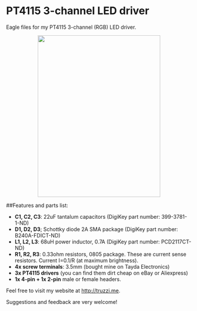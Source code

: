 PT4115 3-channel LED driver
===========================

Eagle files for my PT4115 3-channel (RGB) LED driver.

<p align="center">
  <a href="image.png"><img src="https://github.com/ftruzzi/PT4115-Driver/blob/master/image.png" align="center" height="440"   width="333" ></a>
</p>


##Features and parts list:

* **C1, C2, C3**: 22uF tantalum capacitors (DigiKey part number: 399-3781-1-ND)
* **D1, D2, D3**; Schottky diode 2A SMA package  (DigiKey part number: B240A-FDICT-ND)
* **L1, L2, L3**: 68uH power inductor, 0.7A (DigiKey part number: PCD2117CT-ND)
* **R1, R2, R3**: 0.33ohm resistors, 0805 package. These are current sense resistors. Current I=0.1/R (at maximum brightness).
* **4x screw terminals**: 3.5mm (bought mine on Tayda Electronics)
* **3x PT4115 drivers** (you can find them dirt cheap on eBay or Aliexpress)
* **1x 4-pin + 1x 2-pin** male or female headers.

Feel free to visit my website at http://truzzi.me.

Suggestions and feedback are very welcome!
